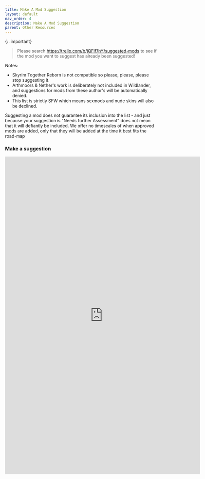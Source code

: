 ```yaml
---
title: Make A Mod Suggestion
layout: default
nav_order: 4
description: Make A Mod Suggestion
parent: Other Resources
---
```


{: .important}
> Please search https://trello.com/b/jQFlf7nY/suggested-mods to see if the mod you want to suggest has already been suggested!

Notes:
* Skyrim Together Reborn is not compatible so please, please, please stop suggesting it.
* Arthmoors & Nether's work is deliberately not included in Wildlander, and suggestions for mods from these author's will be automatically denied.
* This list is strictly SFW which means sexmods and nude skins will also be declined.

Suggesting a mod does not guarantee its inclusion into the list - and just because your suggestion is "Needs further Assessment" does not mean that it will defiantly be included. We offer no timescales of when approved mods are added, only that they will be added at the time it best fits the road-map

### Make a suggestion

<iframe src="https://docs.google.com/forms/d/e/1FAIpQLScnLUQqk_yhHXSLYr0Rhmx8IRgZQBH1VNadzr_2aj84scJyGw/viewform?embedded=true" width="640" height="1044" align="left" frameborder="0" marginheight="0" marginwidth="0"> Loading…</iframe>